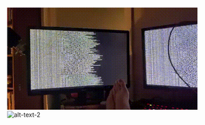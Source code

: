 <!--
### Hi there 👋
-->


![alt-text-1](https://github.com/caglaryalcin/caglaryalcin/blob/main/browser.gif "title-1") ![alt-text-2](https://github-readme-stats.vercel.app/api?username=caglaryalcin&show_icons=true&theme=dark "title-2")


<!--
**caglaryalcin/caglaryalcin** is a ✨ _special_ ✨ repository because its `README.md` (this file) appears on your GitHub profile.

Here are some ideas to get you started:

- 🔭 I’m currently working on ...
- 🌱 I’m currently learning ...
- 👯 I’m looking to collaborate on ...
- 🤔 I’m looking for help with ...
- 💬 Ask me about ...
- 📫 How to reach me: ...
- 😄 Pronouns: ...
- ⚡ Fun fact: ...
-->

